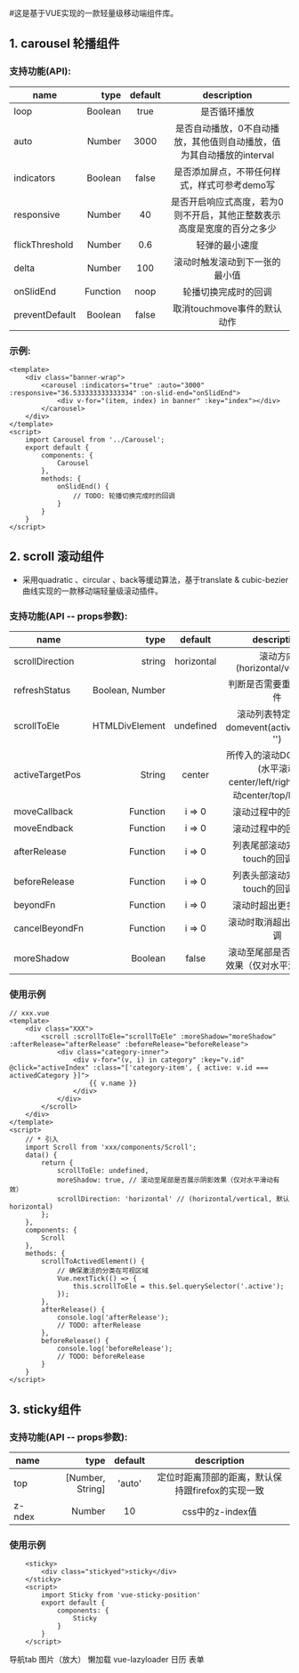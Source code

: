 #这是基于VUE实现的一款轻量级移动端组件库。

## 1. carousel 轮播组件

### 支持功能(API):

name           |     type | default |               description
-------------- | -------: | :-----: | :-------------------------------------:
loop           |  Boolean |  true   |                 是否循环播放
auto           |   Number |  3000   | 是否自动播放，0不自动播放，其他值则自动播放，值为其自动播放的interval
indicators     |  Boolean |  false  |        是否添加屏点，不带任何样式，样式可参考demo写
responsive     |   Number |   40    |  是否开启响应式高度，若为0则不开启，其他正整数表示 高度是宽度的百分之多少
flickThreshold |   Number |   0.6   |                 轻弹的最小速度
delta          |   Number |   100   |             滚动时触发滚动到下一张的最小值
onSlidEnd      | Function |  noop   |               轮播切换完成时的回调
preventDefault |  Boolean |  false  |           取消touchmove事件的默认动作

### 示例:

```
<template>
    <div class="banner-wrap">
        <carousel :indicators="true" :auto="3000" :responsive="36.533333333333334" :on-slid-end="onSlidEnd">
            <div v-for="(item, index) in banner" :key="index"></div>
        </carousel>
    </div>
</template>
<script>
    import Carousel from '../Carousel';
    export default {
        components: {
            Carousel
        },
        methods: {
            onSlidEnd() {
                // TODO: 轮播切换完成时的回调
            }
        }
    }
</script>
```


## 2. scroll 滚动组件
* 采用quadratic 、circular 、back等缓动算法，基于translate & cubic-bezier曲线实现的一款移动端轻量级滚动插件。

### 支持功能(API -- props参数):
name            |           type |  default   |                        description
--------------- | -------------: | :--------: | :--------------------------------------------------------:
scrollDirection |         string | horizontal |                 滚动方向(horizontal/vertical)
refreshStatus   |Boolean, Number |            |                 判断是否需要重新更新组件
scrollToEle     | HTMLDivElement | undefined  |             滚动列表特定元素的domevent(activeEvent： '')
activeTargetPos |         String |   center   | 所传入的滚动DOM的位置(水平滚动center/left/right, 垂直滚动center/top/bottom)
moveCallback    |       Function |   i => 0   |                         滚动过程中的回调函数
moveEndback     |       Function |   i => 0   |                         滚动过程中的回调函数
afterRelease    |       Function |   i => 0   |                    列表尾部滚动完成释放touch的回调函数
beforeRelease   |       Function |   i => 0   |                    列表头部滚动完成释放touch的回调函数
beyondFn        |       Function |   i => 0   |                         滚动时超出更多时回调
cancelBeyondFn  |       Function |   i => 0   |                        滚动时取消超出更多时回调
moreShadow      |        Boolean |   false    |                  滚动至尾部是否展示阴影效果（仅对水平滑动有效）


### 使用示例

```
// xxx.vue
<template>
    <div class="XXX">
        <scroll :scrollToEle="scrollToEle" :moreShadow="moreShadow" :afterRelease="afterRelease" :beforeRelease="beforeRelease">
            <div class="category-inner">
                <div v-for="(v, i) in category" :key="v.id" @click="activeIndex" :class="['category-item', { active: v.id === activedCategory }]">
                    {{ v.name }}
                </div>
            </div>
        </scroll>
    </div>
</template>
<script>
    // * 引入
    import Scroll from 'xxx/components/Scroll';
    data() {
        return {
            scrollToEle: undefined,
            moreShadow: true, // 滚动至尾部是否展示阴影效果（仅对水平滑动有效）
            scrollDirection: 'horizontal' // (horizontal/vertical, 默认horizontal)
        };
    },
    components: {
        Scroll
    },
    methods: {
        scrollToActivedElement() {
            // 确保激活的分类在可视区域
            Vue.nextTick(() => {
                this.scrollToEle = this.$el.querySelector('.active');
            });
        },
        afterRelease() {
            console.log('afterRelease');
            // TODO: afterRelease
        },
        beforeRelease() {
            console.log('beforeRelease');
            // TODO: beforeRelease
        }
    }
</script>
```


## 3. sticky组件

### 支持功能(API -- props参数):
name            |           type     |  default   |                        description
--------------- | -------------:     | :--------: | :--------------------------------------------------------:
top             |   [Number, String] | 'auto'     |                 定位时距离顶部的距离，默认保持跟firefox的实现一致
z-ndex          |         Number     |  10        |                 css中的z-index值

### 使用示例
```
    <sticky>
        <div class="stickyed">sticky</div>
    </sticky>
    <script>
        import Sticky from 'vue-sticky-position'
        export default {
            components: {
                Sticky
            }
        }
    </script>
```

导航tab
图片（放大） 懒加载 vue-lazyloader
日历
表单
